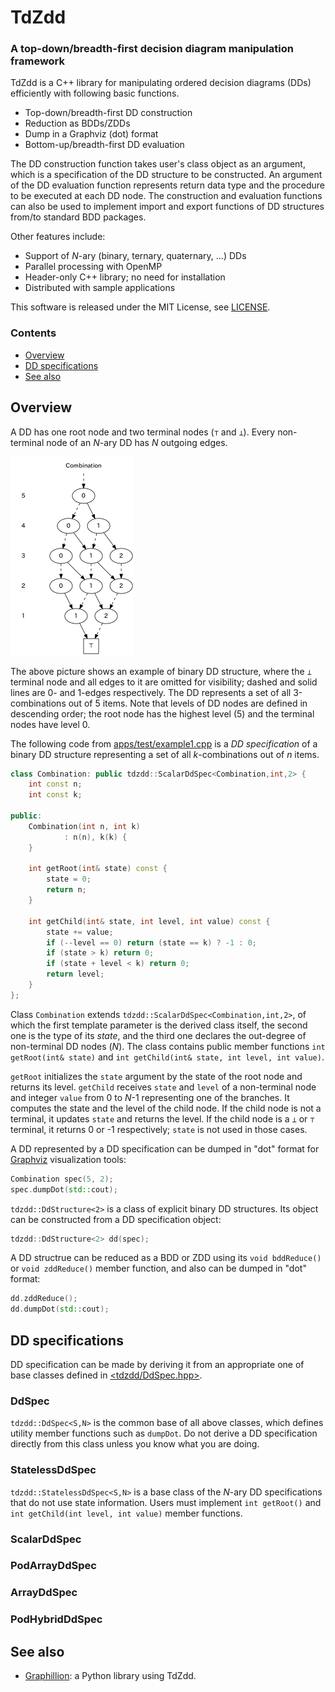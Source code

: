 ﻿TdZdd
===========================================================================

### A top-down/breadth-first decision diagram manipulation framework

TdZdd is a C++ library for manipulating ordered decision diagrams (DDs)
efficiently with following basic functions.

* Top-down/breadth-first DD construction
* Reduction as BDDs/ZDDs
* Dump in a Graphviz (dot) format
* Bottom-up/breadth-first DD evaluation

The DD construction function takes user's class object as an argument,
which is a specification of the DD structure to be constructed.
An argument of the DD evaluation function represents return data type and
the procedure to be executed at each DD node.
The construction and evaluation functions can also be used to implement
import and export functions of DD structures from/to standard BDD packages.

Other features include:

* Support of *N*-ary (binary, ternary, quaternary, ...) DDs
* Parallel processing with OpenMP
* Header-only C++ library; no need for installation
* Distributed with sample applications

This software is released under the MIT License, see [LICENSE](LICENSE).

### Contents

* [Overview](#overview)
* [DD specifications](#dd-specifications)
* [See also](#see-also)


Overview
---------------------------------------------------------------------------

A DD has one root node and two terminal nodes (``⊤`` and ``⊥``).
Every non-terminal node of an *N*-ary DD has *N* outgoing edges.

![An example of binary DD](doc/fig/example1.png)

The above picture shows an example of binary DD structure,
where the ``⊥`` terminal node and all edges to it are omitted for visibility;
dashed and solid lines are 0- and 1-edges respectively.
The DD represents a set of all 3-combinations out of 5 items.
Note that levels of DD nodes are defined in descending order;
the root node has the highest level (5) and the terminal nodes have level 0.

The following code from [apps/test/example1.cpp](apps/test/example1.cpp)
is a *DD specification* of a binary DD structure representing a set of all
*k*-combinations out of *n* items.

```cpp
class Combination: public tdzdd::ScalarDdSpec<Combination,int,2> {
    int const n;
    int const k;

public:
    Combination(int n, int k)
            : n(n), k(k) {
    }

    int getRoot(int& state) const {
        state = 0;
        return n;
    }

    int getChild(int& state, int level, int value) const {
        state += value;
        if (--level == 0) return (state == k) ? -1 : 0;
        if (state > k) return 0;
        if (state + level < k) return 0;
        return level;
    }
};
```

Class `Combination` extends `tdzdd::ScalarDdSpec<Combination,int,2>`,
of which the first template parameter is the derived class itself,
the second one is the type of its *state*,
and the third one declares the out-degree of non-terminal DD nodes (*N*).
The class contains public member functions `int getRoot(int& state)`
and `int getChild(int& state, int level, int value)`.

`getRoot` initializes the `state` argument by the state of the root node
and returns its level.
`getChild` receives `state` and `level` of a non-terminal node
and integer `value` from 0 to *N*-1 representing one of the branches.
It computes the state and the level of the child node.
If the child node is not a terminal, it updates `state` and returns the level.
If the child node is a ``⊥`` or ``⊤`` terminal, it returns 0 or -1 respectively;
`state` is not used in those cases.

A DD represented by a DD specification can be dumped in "dot" format
for [Graphviz](http://www.graphviz.org/) visualization tools:

```cpp
Combination spec(5, 2);
spec.dumpDot(std::cout);
```

`tdzdd::DdStructure<2>` is a class of explicit binary DD structures.
Its object can be constructed from a DD specification object:

```cpp
tdzdd::DdStructure<2> dd(spec);
```

A DD structrue can be reduced as a BDD or ZDD using its `void bddReduce()` or
`void zddReduce()` member function, and also can be dumped in "dot" format:

```cpp
dd.zddReduce();
dd.dumpDot(std::cout);
```


DD specifications
---------------------------------------------------------------------------

DD specification can be made by deriving it from an appropriate one of base
classes defined in [<tdzdd/DdSpec.hpp>](include/tdzdd/DdSpec.hpp).

### DdSpec

`tdzdd::DdSpec<S,N>` is the common base of all above classes, which defines
utility member functions such as `dumpDot`.
Do not derive a DD specification directly from this class unless you know
what you are doing. 

### StatelessDdSpec

`tdzdd::StatelessDdSpec<S,N>` is a base class of the *N*-ary DD specifications
that do not use state information.
Users must implement `int getRoot()` and `int getChild(int level, int value)`
member functions.


### ScalarDdSpec

### PodArrayDdSpec

### ArrayDdSpec

### PodHybridDdSpec

See also
---------------------------------------------------------------------------

* [Graphillion](http://graphillion.org): a Python library using TdZdd.
